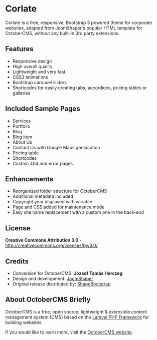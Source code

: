 Corlate
=======

Corlate is a free, responsive, Bootstrap 3 powered theme for corporate websites, adapted from JoomShaper's popular HTML template for OctoberCMS, without any built-in 3rd party extensions.

Features
--------
* Responsive design
* High overall quality
* Lightweight and very fast
* CSS3 animations
* Bootstrap carousel sliders
* Shortcodes for easily creating tabs, accordions, pricing tables or galleries

Included Sample Pages
---------------------
* Services
* Portfolio
* Blog
* Blog item
* About Us
* Contact Us with Google Maps geolocation
* Pricing table
* Shortcodes
* Custom 404 and error pages

Enhancements
--------------
* Reorganized folder structure for OctoberCMS
* Additional metadata included
* Copyright year displayed with variable
* Page and CSS added for maintenance mode
* Easy site name replacement with a custom one in the back-end

License
-------
**Creative Commons Attribution 3.0** - http://creativecommons.org/licenses/by/3.0/

Credits
-------
* Conversion for OctoberCMS: **József Tamás Herczeg**
* Design and development: [JoomShaper](http://www.joomshaper.com/)
* Original release distributed by: [ShapeBootstrap](http://shapebootstrap.net/)

About OctoberCMS Briefly
------------------------
OctoberCMS is a free, open source, lightweight & extensible content management system (CMS) based on the [Laravel PHP Framework](http://laravel.com/) for building websites.

If you would like to learn more, visit the [OctoberCMS website](http://octobercms.com/).
